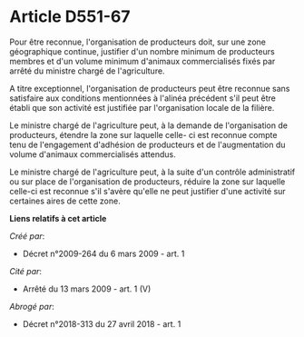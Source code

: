 # Article D551-67

Pour être reconnue, l'organisation de producteurs doit, sur une zone géographique continue, justifier d'un nombre minimum de
producteurs membres et d'un volume minimum d'animaux commercialisés fixés par arrêté du ministre chargé de l'agriculture. 

A titre exceptionnel, l'organisation de producteurs peut être reconnue sans satisfaire aux conditions mentionnées à l'alinéa
précédent s'il peut être établi que son activité est justifiée par l'organisation locale de la filière. 

Le ministre chargé de l'agriculture peut, à la demande de l'organisation de producteurs, étendre la zone sur laquelle celle-
ci est reconnue compte tenu de l'engagement d'adhésion de producteurs et de l'augmentation du volume d'animaux commercialisés
attendus. 

Le ministre chargé de l'agriculture peut, à la suite d'un contrôle administratif ou sur place de l'organisation de
producteurs, réduire la zone sur laquelle celle-ci est reconnue s'il s'avère qu'elle ne peut justifier d'une activité sur
certaines aires de cette zone.

**Liens relatifs à cet article**

_Créé par_:

  - Décret n°2009-264 du 6 mars 2009 - art. 1

_Cité par_:

  - Arrêté du 13 mars 2009 - art. 1 (V)

_Abrogé par_:

  - Décret n°2018-313 du 27 avril 2018 - art. 1

